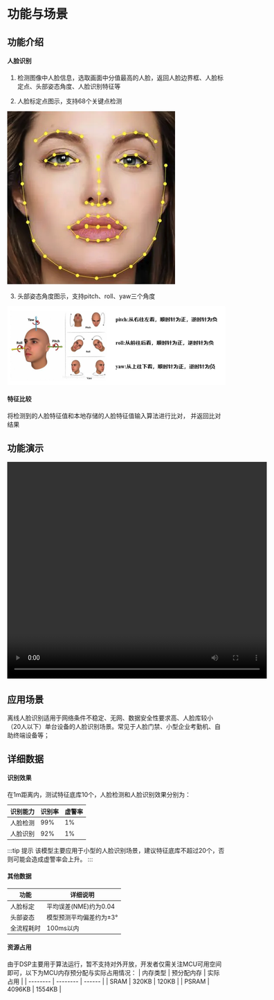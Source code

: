 # 功能与场景

## 功能介绍

#### 人脸识别

1. 检测图像中人脸信息，选取画面中分值最高的人脸，返回人脸边界框、人脸标定点、头部姿态角度、人脸识别特征等

2. 人脸标定点图示，支持68个关键点检测

![](./images/face_alignment.png)

3. 头部姿态角度图示，支持pitch、roll、yaw三个角度

![](./images/head_pose_estimation.png)

#### 特征比较

将检测到的人脸特征值和本地存储的人脸特征值输入算法进行比对， 并返回比对结果



## 功能演示

<video src="https://iflyos-external.oss-cn-shanghai.aliyuncs.com/public/lsopen/zephyr/%E6%96%87%E6%A1%A3%E8%A7%86%E9%A2%91%E4%BB%93/fd.mp4" controls="controls" width="600" height="500">您的浏览器不支持播放该视频！</video>

## 应用场景

离线人脸识别适用于网络条件不稳定、无网、数据安全性要求高、人脸库较小（20人以下）单台设备的人脸识别场景。常见于人脸门禁、小型企业考勤机、自助终端设备等；



## 详细数据

#### 识别效果

在1m距离内，测试特征底库10个，人脸检测和人脸识别效果分别为：

| 识别能力 | 识别率 | 虚警率 |
| -------- | ------ | ------ |
| 人脸检测 | 99%    | 1%     |
| 人脸识别 | 92%    | 1%     |

:::tip 提示
该模型主要应用于小型的人脸识别场景，建议特征底库不超过20个，否则可能会造成虚警率会上升。
::: 

#### 其他数据

| 功能       | 详细说明                |
| ---------- | ----------------------- |
| 人脸标定   | 平均误差(NME)约为0.04   |
| 头部姿态   | 模型预测平均偏差约为±3° |
| 全流程耗时 | 100ms以内               |



#### 资源占用
由于DSP主要用于算法运行，暂不支持对外开放，开发者仅需关注MCU可用空间即可，以下为MCU内存预分配与实际占用情况：
| 内存类型 | 预分配内存 | 实际占用   |
| -------- | -------- | ------ |
| SRAM     | 320KB    | 120KB  |
| PSRAM    | 4096KB   | 1554KB |


